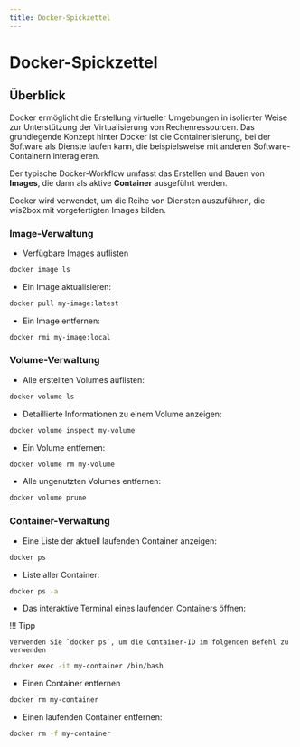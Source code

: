 ```yaml
---
title: Docker-Spickzettel
---
```


# Docker-Spickzettel

## Überblick

Docker ermöglicht die Erstellung virtueller Umgebungen in isolierter Weise zur Unterstützung
der Virtualisierung von Rechenressourcen. Das grundlegende Konzept hinter Docker ist die Containerisierung,
bei der Software als Dienste laufen kann, die beispielsweise mit anderen Software-Containern interagieren.

Der typische Docker-Workflow umfasst das Erstellen und Bauen von **Images**, die dann als aktive **Container** ausgeführt werden.

Docker wird verwendet, um die Reihe von Diensten auszuführen, die wis2box mit vorgefertigten Images bilden.

### Image-Verwaltung

* Verfügbare Images auflisten

```bash
docker image ls
```

* Ein Image aktualisieren:

```bash
docker pull my-image:latest
```

* Ein Image entfernen:

```bash
docker rmi my-image:local
```

### Volume-Verwaltung

* Alle erstellten Volumes auflisten:

```bash
docker volume ls
```

* Detaillierte Informationen zu einem Volume anzeigen:

```bash
docker volume inspect my-volume
```

* Ein Volume entfernen:

```bash
docker volume rm my-volume
```

* Alle ungenutzten Volumes entfernen:

```bash
docker volume prune
```

### Container-Verwaltung

* Eine Liste der aktuell laufenden Container anzeigen:

```bash
docker ps
```

* Liste aller Container:

```bash
docker ps -a
```

* Das interaktive Terminal eines laufenden Containers öffnen:


!!! Tipp

    Verwenden Sie `docker ps`, um die Container-ID im folgenden Befehl zu verwenden

```bash
docker exec -it my-container /bin/bash
```

* Einen Container entfernen

```bash
docker rm my-container
```

* Einen laufenden Container entfernen:

```bash
docker rm -f my-container
```